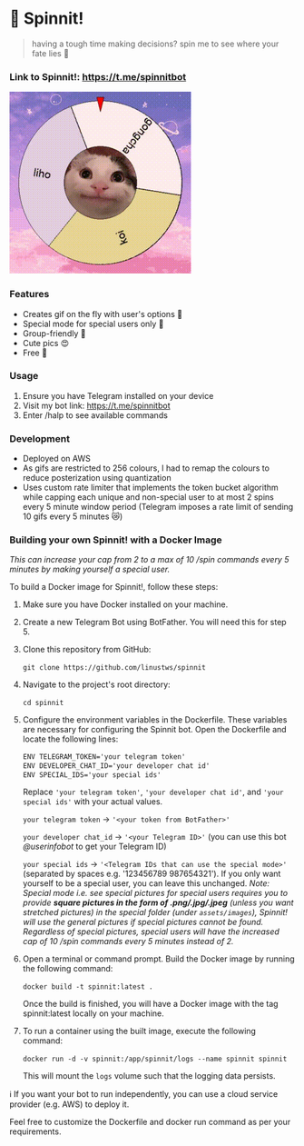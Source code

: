 # 🎡 Spinnit!

> having a tough time making decisions? spin me to see where your fate lies 💫

### Link to Spinnit!: https://t.me/spinnitbot

![demo](/assets/demo/demo.gif)

### Features
- Creates gif on the fly with user's options 🎨
- Special mode for special users only 💞
- Group-friendly 👥
- Cute pics 😍
- Free 🎉

### Usage 
1. Ensure you have Telegram installed on your device
2. Visit my bot link: https://t.me/spinnitbot
3. Enter /halp to see available commands

### Development
- Deployed on AWS
- As gifs are restricted to 256 colours, I had to remap the colours to reduce posterization using quantization
- Uses custom rate limiter that implements the token bucket algorithm while capping each unique and non-special user to at most 2 spins every 5 minute window period (Telegram imposes a rate limit of sending 10 gifs every 5 minutes 😿)

### Building your own Spinnit! with a Docker Image

_This can increase your cap from 2 to a max of 10 /spin commands every 5 minutes by making yourself a special user._

To build a Docker image for Spinnit!, follow these steps:

1. Make sure you have Docker installed on your machine.

2. Create a new Telegram Bot using BotFather. You will need this for step 5.

3. Clone this repository from GitHub:

   `git clone https://github.com/linustws/spinnit`
4. Navigate to the project's root directory:

   `cd spinnit`
5. Configure the environment variables in the Dockerfile. These variables are necessary for configuring the Spinnit bot. Open the Dockerfile and locate the following lines:

   ```
   ENV TELEGRAM_TOKEN='your telegram token'
   ENV DEVELOPER_CHAT_ID='your developer chat id'
   ENV SPECIAL_IDS='your special ids'
   ```
   
   Replace `'your telegram token'`, `'your developer chat id'`, and `'your special ids'` with your actual values.

   `your telegram token` -> `'<your token from BotFather>'`
   
   `your developer chat_id` -> `'<your Telegram ID>'` (you can use this bot _@userinfobot_ to get your Telegram ID)
   
   `your special ids` -> `'<Telegram IDs that can use the special mode>'` (separated by spaces e.g. '123456789 987654321'). If you only want yourself to be a special user, you can leave this unchanged. _Note: Special mode i.e. see special pictures for special users requires you to provide **square pictures in the form of .png/.jpg/.jpeg** (unless you want stretched pictures) in the special folder (under `assets/images`), Spinnit! will use the general pictures if special pictures cannot be found. Regardless of special pictures, special users will have the increased cap of 10 /spin commands every 5 minutes instead of 2._

6. Open a terminal or command prompt.
Build the Docker image by running the following command:

   `docker build -t spinnit:latest .`

   Once the build is finished, you will have a Docker image with the tag spinnit:latest locally on your machine.

7. To run a container using the built image, execute the following command:

   `docker run -d -v spinnit:/app/spinnit/logs --name spinnit spinnit`

   This will mount the `logs` volume such that the logging data persists.

ℹ️ If you want your bot to run independently, you can use a cloud service provider (e.g. AWS) to deploy it.

Feel free to customize the Dockerfile and docker run command as per your requirements.
